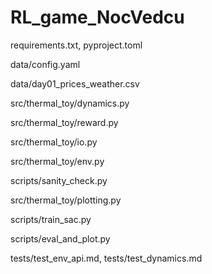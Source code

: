 # RL_game_NocVedcu

requirements.txt, pyproject.toml

data/config.yaml

data/day01_prices_weather.csv

src/thermal_toy/dynamics.py

src/thermal_toy/reward.py

src/thermal_toy/io.py

src/thermal_toy/env.py

scripts/sanity_check.py

src/thermal_toy/plotting.py

scripts/train_sac.py

scripts/eval_and_plot.py

tests/test_env_api.md, tests/test_dynamics.md